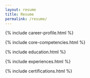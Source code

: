 ```yaml
---
layout: resume
title: Resume
permalink: /resume/
---
```



{% include career-profile.html %}

{% include core-competencies.html %}

{% include education.html %}

{% include experiences.html %}

{% include certifications.html %}
